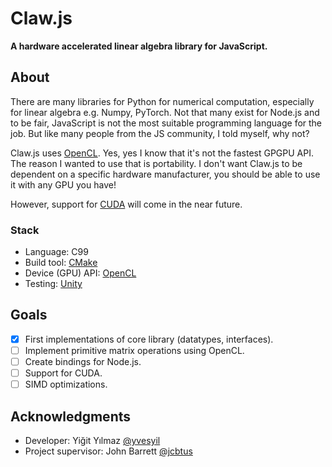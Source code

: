 # Claw.js

**A hardware accelerated linear algebra library for JavaScript.**

## About

There are many libraries for Python for numerical computation, especially for linear algebra e.g. Numpy, PyTorch. Not that many exist for Node.js and to be fair, JavaScript is not the most suitable programming language for the job. But like many people from the JS community, I told myself, why not?

Claw.js uses [OpenCL](https://www.khronos.org/opencl/). Yes, yes I know that it's not the fastest GPGPU API. The reason I wanted to use that is portability. I don't want Claw.js to be dependent on a specific hardware manufacturer, you should be able to use it with any GPU you have!

However, support for [CUDA](https://developer.nvidia.com/cuda-zone) will come in the near future.

### Stack

- Language: C99
- Build tool: [CMake](https://cmake.org/)
- Device (GPU) API: [OpenCL](https://www.khronos.org/opencl/)
- Testing: [Unity](https://github.com/ThrowTheSwitch/Unity)

<!--
## Installation

## Usage

## Documentation
-->

## Goals

- [x] First implementations of core library (datatypes, interfaces).
- [ ] Implement primitive matrix operations using OpenCL.
- [ ] Create bindings for Node.js.
- [ ] Support for CUDA.
- [ ] SIMD optimizations.

<!--
## Contributing

## License

## Contact
-->

## Acknowledgments

- Developer: Yiğit Yılmaz [@yvesyil](https://github.com/yvesyil)
- Project supervisor: John Barrett [@jcbtus](https://github.com/jcbtus)